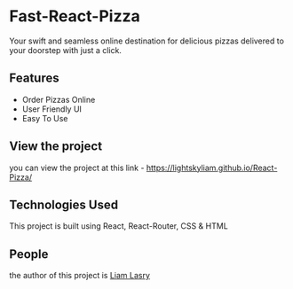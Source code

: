 # Fast-React-Pizza

Your swift and seamless online destination for delicious pizzas delivered to your doorstep with just a click.

## Features

- Order Pizzas Online
- User Friendly UI
- Easy To Use

## View the project

you can view the project at this link - https://lightskyliam.github.io/React-Pizza/

## Technologies Used

This project is built using React, React-Router, CSS & HTML

## People

the author of this project is [Liam Lasry](https://lightskyliam.github.io/LightSkyPortfolio/)
